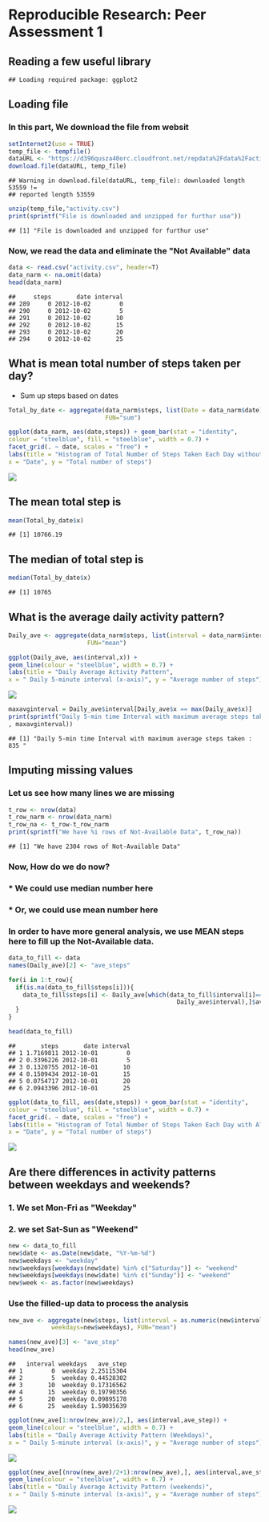 # Reproducible Research: Peer Assessment 1
## Reading a few useful library

```
## Loading required package: ggplot2
```
## Loading file
### In this part, We download the file from websit

```r
setInternet2(use = TRUE)
temp_file <- tempfile()
dataURL <- "https://d396qusza40orc.cloudfront.net/repdata%2Fdata%2Factivity.zip"
download.file(dataURL, temp_file)
```

```
## Warning in download.file(dataURL, temp_file): downloaded length 53559 !=
## reported length 53559
```

```r
unzip(temp_file,"activity.csv")
print(sprintf("File is downloaded and unzipped for furthur use"))
```

```
## [1] "File is downloaded and unzipped for furthur use"
```
### Now, we read the data and eliminate the "Not Available" data

```r
data <- read.csv("activity.csv", header=T)
data_narm <- na.omit(data)
head(data_narm)
```

```
##     steps       date interval
## 289     0 2012-10-02        0
## 290     0 2012-10-02        5
## 291     0 2012-10-02       10
## 292     0 2012-10-02       15
## 293     0 2012-10-02       20
## 294     0 2012-10-02       25
```
## What is mean total number of steps taken per day?
* Sum up steps based on dates

```r
Total_by_date <- aggregate(data_narm$steps, list(Date = data_narm$date), 
                           FUN="sum")
```


```r
ggplot(data_narm, aes(date,steps)) + geom_bar(stat = "identity", 
colour = "steelblue", fill = "steelblue", width = 0.7) + 
facet_grid(. ~ date, scales = "free") + 
labs(title = "Histogram of Total Number of Steps Taken Each Day without NA", 
x = "Date", y = "Total number of steps")
```

![](PA1_template_files/figure-html/unnamed-chunk-4-1.png) 

## The mean total step is

```r
mean(Total_by_date$x)
```

```
## [1] 10766.19
```
## The median of total step is

```r
median(Total_by_date$x)
```

```
## [1] 10765
```
## What is the average daily activity pattern?

```r
Daily_ave <- aggregate(data_narm$steps, list(interval = data_narm$interval), 
                      FUN="mean")
```


```r
ggplot(Daily_ave, aes(interval,x)) + 
geom_line(colour = "steelblue", width = 0.7) + 
labs(title = "Daily Average Activity Pattern", 
x = " Daily 5-minute interval (x-axis)", y = "Average number of steps")
```

![](PA1_template_files/figure-html/unnamed-chunk-9-1.png) 


```r
maxavginterval = Daily_ave$interval[Daily_ave$x == max(Daily_ave$x)]
print(sprintf("Daily 5-min time Interval with maximum average steps taken : %i "
, maxavginterval))
```

```
## [1] "Daily 5-min time Interval with maximum average steps taken : 835 "
```
## Imputing missing values
### Let us see how many lines we are missing

```r
t_row <- nrow(data)
t_row_narm <- nrow(data_narm)
t_row_na <- t_row-t_row_narm
print(sprintf("We have %i rows of Not-Available Data", t_row_na))
```

```
## [1] "We have 2304 rows of Not-Available Data"
```
### Now, How do we do now?
### * We could use median number here
### * Or, we could use mean number here
### In order to have more general analysis, we use MEAN steps here to fill up the Not-Available data.

```r
data_to_fill <- data
names(Daily_ave)[2] <- "ave_steps"

for(i in 1:t_row){
  if(is.na(data_to_fill$steps[i])){
    data_to_fill$steps[i] <- Daily_ave[which(data_to_fill$interval[i]==
                                               Daily_ave$interval),]$ave_steps
  }
}

head(data_to_fill)
```

```
##       steps       date interval
## 1 1.7169811 2012-10-01        0
## 2 0.3396226 2012-10-01        5
## 3 0.1320755 2012-10-01       10
## 4 0.1509434 2012-10-01       15
## 5 0.0754717 2012-10-01       20
## 6 2.0943396 2012-10-01       25
```


```r
ggplot(data_to_fill, aes(date,steps)) + geom_bar(stat = "identity", 
colour = "steelblue", fill = "steelblue", width = 0.7) + 
facet_grid(. ~ date, scales = "free") + 
labs(title = "Histogram of Total Number of Steps Taken Each Day with All Data", 
x = "Date", y = "Total number of steps")
```

![](PA1_template_files/figure-html/unnamed-chunk-13-1.png) 

## Are there differences in activity patterns between weekdays and weekends?
### 1. We set Mon-Fri as "Weekday"
### 2. we set Sat-Sun as "Weekend"

```r
new <- data_to_fill
new$date <- as.Date(new$date, "%Y-%m-%d")
new$weekdays <- "weekday"
new$weekdays[weekdays(new$date) %in% c("Saturday")] <- "weekend"
new$weekdays[weekdays(new$date) %in% c("Sunday")] <- "weekend"
new$week <- as.factor(new$weekdays)
```

### Use the filled-up data to process the analysis

```r
new_ave <- aggregate(new$steps, list(interval = as.numeric(new$interval),
            weekdays=new$weekdays), FUN="mean")

names(new_ave)[3] <- "ave_step"
head(new_ave)
```

```
##   interval weekdays   ave_step
## 1        0  weekday 2.25115304
## 2        5  weekday 0.44528302
## 3       10  weekday 0.17316562
## 4       15  weekday 0.19790356
## 5       20  weekday 0.09895178
## 6       25  weekday 1.59035639
```


```r
ggplot(new_ave[1:nrow(new_ave)/2,], aes(interval,ave_step)) + 
geom_line(colour = "steelblue", width = 0.7) + 
labs(title = "Daily Average Activity Pattern (Weekdays)", 
x = " Daily 5-minute interval (x-axis)", y = "Average number of steps")
```

![](PA1_template_files/figure-html/unnamed-chunk-16-1.png) 


```r
ggplot(new_ave[(nrow(new_ave)/2+1):nrow(new_ave),], aes(interval,ave_step)) + 
geom_line(colour = "steelblue", width = 0.7) + 
labs(title = "Daily Average Activity Pattern (weekends)", 
x = " Daily 5-minute interval (x-axis)", y = "Average number of steps")
```

![](PA1_template_files/figure-html/unnamed-chunk-17-1.png) 
